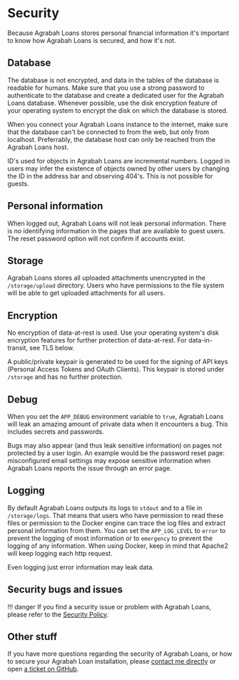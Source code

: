 # Security

Because Agrabah Loans stores personal financial information it's important to know how Agrabah Loans is secured, and how it's not.

## Database

The database is not encrypted, and data in the tables of the database is readable for humans.
Make sure that you use a strong password to authenticate to the database and create a dedicated user for the Agrabah Loans database.
Whenever possible, use the disk encryption feature of your operating system to encrypt the disk on which the database is stored.

When you connect your Agrabah Loans instance to the internet, make sure that the database can't be connected to from the web,
but only from localhost. Preferrably, the database host can only be reached from the Agrabah Loans host.

ID's used for objects in Agrabah Loans are incremental numbers.
Logged in users may infer the existence of objects owned by other users by changing the ID in the address bar and observing 404's.
This is not possible for guests.

## Personal information

When logged out, Agrabah Loans will not leak personal information.
There is no identifying information in the pages that are available to guest users.
The reset password option will not confirm if accounts exist.

## Storage

Agrabah Loans stores all uploaded attachments unencrypted in the `/storage/upload` directory. Users who have permissions to the file system will be able to get uploaded attachments for all users.

## Encryption

No encryption of data-at-rest is used. Use your operating system's disk encryption features for further protection of data-at-rest. For data-in-transit, see TLS below.

A public/private keypair is generated to be used for the signing of API keys (Personal Access Tokens and OAuth Clients). This keypair is stored under `/storage` and has no further protection.

## Debug

When you set the `APP_DEBUG` environment variable to `true`, Agrabah Loans will leak an amazing amount of private data when it encounters a bug. This includes secrets and passwords.

Bugs may also appear (and thus leak sensitive information) on pages not protected by a user login. An example would be the password reset page: misconfigured email settings may expose sensitive information when Agrabah Loans reports the issue through an error page.

## Logging

By default Agrabah Loans outputs its logs to `stdout` and to a file in `/storage/logs`. That means that users who have permission to read these files or permission to the Docker engine can trace the log files and extract personal information from them. You can set the `APP_LOG_LEVEL` to `error` to prevent the logging of most information or to `emergency` to prevent the logging of any information. When using Docker, keep in mind that Apache2 will keep logging each http request.

Even logging just error information may leak data.

## Security bugs and issues

!!! danger
If you find a security issue or problem with Agrabah Loans, please refer to the [Security Policy](https://github.com).

## Other stuff

If you have more questions regarding the security of Agrabah Loans, or how to secure your Agrabah Loan installation, please [contact me directly](mailto:test@email.com) or open 
[a ticket on GitHub](https://github.com).

